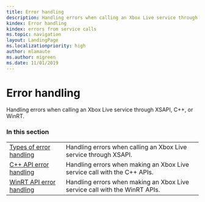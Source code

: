 ```yaml
---
title: Error handling
description: Handling errors when calling an Xbox Live service through XSAPI, C++, or WinRT.
kindex: Error handling
kindex: errors from service calls
ms.topic: navigation
layout: LandingPage
ms.localizationpriority: high
author: mlamaute
ms.author: migreen
ms.date: 11/01/2019
---
```


# Error handling

Handling errors when calling an Xbox Live service through XSAPI, C++, or WinRT.


### In this section

|     |     |
| --- | --- |
| [Types of error handling](live-types-of-error-handling.md) | Handling errors when calling an Xbox Live service through XSAPI. |
| [C++ API error handling](live-error-handling-cpp.md) | Handling errors when making an Xbox Live service call with the C++ APIs. |
| [WinRT API error handling](live-error-handling-winrt.md) | Handling errors when making an Xbox Live service call with the WinRT APIs. |

